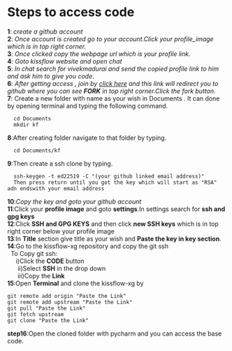                         
# Steps to  access code 
**1**:
*create a github account*  
**2**:
*Once account is created go to your account.Click your profile_image which is in top right corner.*   
**3**:
*Once clicked copy the webpage url which is your profile link.*  
**4**:
*Goto kissflow website and open chat*  
**5**:
*In chat search for vivekmadurai and send the copied profile link to him and ask him to give you code*.  
**6**:
*After getting access , join by [click here](https://github.com/OrangeScape/kissflow-xg/) and 
this link will redirect you to github where you can see **FORK** in top right corner.Click the fork button.*  
**7**:
Create a new folder with name as your wish in Documents .
It can done by opening terminal and typing the following command. 
      
      cd Documents
      mkdir kf
**8**:After creating folder navigate to that folder by typing.  

      cd Documents/kf
**9**:Then create a ssh clone by typing.  

      ssh-keygen -t ed22519 -C "(your github linked email address)"
      Then press return until you got the key which will start as "RSA" adn endswith your email address
**10**:*Copy the key and goto your github account*  
**11**:Click your **profile image** and goto **settings**.In settings search for **ssh and gpg keys**  
**12**:Click **SSH and GPG KEYS** and then click **new SSH keys** which is in top right corner below your profile image  
**13**:In **Title** section give title as your wish and **Paste the key in key section**.  
**14**:Go to the kissflow-xg repository and copy the git ssh  
&nbsp;&nbsp;To Copy git ssh:  
&nbsp;&nbsp;&nbsp;&nbsp;&nbsp;i)Click the **CODE** button   
&nbsp;&nbsp;&nbsp;&nbsp;&nbsp;&nbsp;ii)Select **SSH** in the drop down  
&nbsp;&nbsp;&nbsp;&nbsp;&nbsp;&nbsp;iii)Copy the **Link**  
**15**:Open **Terminal** and clone the kissflow-xg  by  

    git remote add origin "Paste the Link"
    git remote add upstream "Paste the Link"
    git pull "Paste the Link"
    git fetch upstream
    git clone "Paste the Link" 
**step16**:Open the cloned folder with pycharm and you can access the base code.  





 

      
     




          

